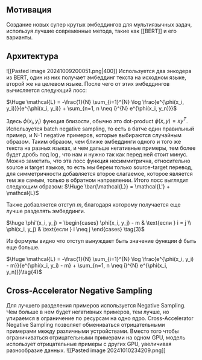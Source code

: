 ## Мотивация
Создание новых супер крутых эмбеддингов для мультиязычных задач, используя лучшие современные метода, такие как [[BERT]] и его варианты.
## Архитектура
![[Pasted image 20241009200051.png|400]]
Используется два энкодера из BERT, один из них получает эмбеддинг текста на исходном языке, второй же на целевом языке. После чего от этих эмбеддингов вычисляется следующий лосс:  

$\Huge \mathcal{L} = -\frac{1}{N} \sum_{i=1}^{N} \log \frac{e^{\phi(x_i, y_i)}}{e^{\phi(x_i, y_i)} + \sum_{n=1, n \neq i}^{N} e^{\phi(x_i, y_n)}}$

Здесь $\phi(x_i, y_i)$ функция близости, обычно это dot-product $\phi(x, y) = xy^T$. Используется batch negative sampling, то есть в батче один правильный пример, и N-1 negative примеров, которые выбираются случайным образом. Таким образом, чем ближе эмбеддинги одного и того же текста на разных языках, и чем дальше негативные примеры, тем более будет дробь под $\log$, что нам и нужно так как перед ней стоит минус. Можно заметить, что эта лосс функция несиммитрична, относительно source и target языков, то есть мы берем только source-target перевод, для симметричности добавляется второе слагаемое, которое является тем же самым, только в обратном направлении. 
Итого лосс выглядит следующим образом:
$\Huge \bar{\mathcal{L}} = \mathcal{L'} + \mathcal{L}$

Также добавляется отступ $m$, благодаря которому получается еще лучше разделять эмбеддинги. 

$\huge \phi'(x_i, y_j) = 
\begin{cases} 
\phi(x_i, y_j) - m & \text{если } i = j \\ 
\phi(x_i, y_j) & \text{если } i \neq j 
\end{cases}
\tag{3}$

Из формулы видно что отступ вынуждает быть значение функции $\phi$ быть еще больше.



$\Huge \mathcal{L} = -\frac{1}{N} \sum_{i=1}^{N} \log \frac{e^{\phi(x_i, y_i) - m}}{e^{\phi(x_i, y_i) - m} + \sum_{n=1, n \neq i}^{N} e^{\phi(x_i, y_n)}}\tag{4}$


## Cross-Accelerator Negative Sampling

Для лучшего разделения примеров используется Negative Sampling. Чем больше в нем будет негативных примеров, тем лучше, но упираемся в ограничение по ресурсам на одно ядро. Cross-Accelerator Negative Sampling позволяет обмениваться отрицательными примерами между различными устройствами. Вместо того чтобы ограничиваться отрицательными примерами на одном GPU, модель использует отрицательные примеры с других GPU, увеличивая разнообразие данных.
![[Pasted image 20241010234209.png]]